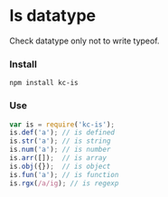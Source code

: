 # Is datatype
Check datatype only not to write typeof.

### Install
```
npm install kc-is
```

### Use
```js
var is = require('kc-is');
is.def('a'); // is defined
is.str('a'); // is string
is.num('a'); // is number
is.arr([]);  // is array
is.obj({});  // is object
is.fun('a'); // is function
is.rgx(/a/ig); // is regexp
```
